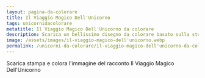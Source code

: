 ```yaml
---
layout: pagina-da-colorare
title: Il Viaggio Magico Dell'Unicorno
tags: unicornidacolorare
metatitle: Il Viaggio Magico Dell'Unicorno da colorare
description: Scarica un bellissimo disegno da colorare basato sulla storia Il Viaggio Magico Dell'Unicorno
image: /assets/images/il-viaggio-magico-dell'unicorno.webp
permalink: /unicorni-da-colorare/il-viaggio-magico-dell'unicorno-da-colorare.html
---
```

Scarica stampa e colora l'immagine del racconto Il Viaggio Magico Dell'Unicorno
